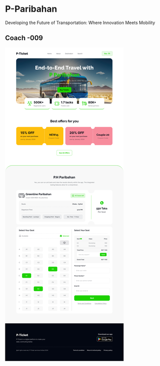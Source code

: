 # P-Paribahan

Developing the Future of Transportation: Where Innovation Meets Mobility

## Coach -009

<img src="./Landing Page Design.jpg" />